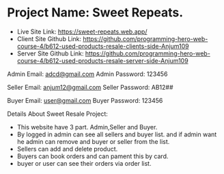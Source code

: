 # Project Name: Sweet Repeats.


* Live Site Link: https://sweet-repeats.web.app/
* Client Site Github Link: https://github.com/programming-hero-web-course-4/b612-used-products-resale-clients-side-Anjum109
* Server Site Github Link: https://github.com/programming-hero-web-course-4/b612-used-products-resale-server-side-Anjum109

Admin Email: adcd@gmail.com
Admin Password: 123456

Seller Email: anjum12@gmail.com
Seller Password: AB12##

Buyer Email: user@gmail.com
Buyer Password: 123456

Details About Sweet Resale Project:

* This website have 3 part. Admin,Seller and Buyer.
* By logged in admin can see all sellers and buyer list. and if admin want he admin can remove and buyer or seller from the list.
* Sellers can add and delete product.
* Buyers can book orders and can pament this by card.
* buyer or user can see their orders via order list.  


